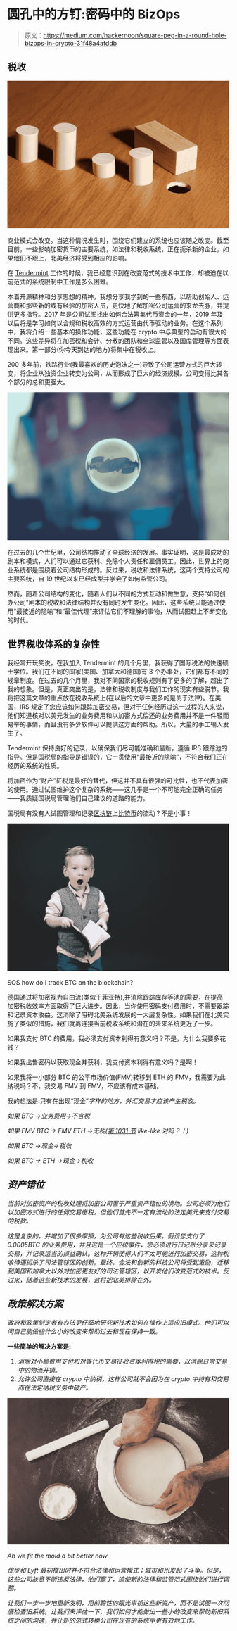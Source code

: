 # 圆孔中的方钉:密码中的 BizOps

> 原文：<https://medium.com/hackernoon/square-peg-in-a-round-hole-bizops-in-crypto-31f48a4afddb>

## **税收**

![](img/6f9bbb9fceb7086bfc4417386b3e4ad7.png)

商业模式会改变。当这种情况发生时，围绕它们建立的系统也应该随之改变。截至目前，一些影响加密货币的主要系统，如法律和税收系统，正在扼杀新的企业，如果他们不跟上，北美经济将受到相应的影响。

在 [Tendermint](https://medium.com/u/a03233b3716?source=post_page-----31f48a4afddb--------------------------------) 工作的时候，我已经意识到在改变范式的技术中工作，却被迫在以前范式的系统限制中工作是多么困难。

本着开源精神和分享思想的精神，我想分享我学到的一些东西，以帮助创始人、运营商和那些新的或有经验的加密人员，更快地了解加密公司运营的来龙去脉，并提供更多指导。2017 年是公司试图找出如何合法筹集代币资金的一年，2019 年及以后将是学习如何以合规和税收高效的方式运营由代币驱动的业务。在这个系列中，我将介绍一些基本的操作功能，这些功能在 crypto 中与典型的启动有很大的不同。这些差异将在加密税和会计、分散的团队和全球监管以及国库管理等方面表现出来。第一部分(你今天到达的地方)将集中在税收上。

200 多年前，铁路行业(我最喜欢的历史泡沫之一)导致了公司运营方式的巨大转变，将企业从独资企业转变为公司，从而形成了巨大的经济规模。公司变得比其各个部分的总和更强大。

![](img/485a354d924730ea79e0876a4d3ea590.png)

在过去的几个世纪里，公司结构推动了全球经济的发展。事实证明，这是最成功的剧本和模式，人们可以通过它获利、免除个人责任和雇佣员工。因此，世界上的商业系统都是围绕着公司结构形成的。反过来，税收和法律系统，这两个支持公司的主要系统，自 19 世纪以来已经成型并学会了如何监管公司。

然而，随着公司结构的变化，随着人们以不同的方式互动和做生意，支持“如何创办公司”剧本的税收和法律结构并没有同时发生变化。因此，这些系统只能通过使用“最接近的隐喻”和“最佳代理”来评估它们不理解的事物，从而试图赶上不断变化的时代。

## **世界税收体系的复杂性**

我经常开玩笑说，在我加入 Tendermint 的几个月里，我获得了国际税法的快速硕士学位。我们在不同的国家(美国、加拿大和德国)有 3 个办事处，它们都有不同的规章制度。在过去的几个月里，我对不同国家的税收规则有了更多的了解，超出了我的想象。但是，真正突出的是，法律和税收制度与我们工作的现实有些脱节。我将把这篇文章的重点放在税收系统上(在以后的文章中更多的是关于法律)。在美国，IRS 规定了您应该如何跟踪加密交易，但对于任何经历过这一过程的人来说，他们知道核对以美元发生的业务费用和以加密方式偿还的业务费用并不是一件轻而易举的事情，而且没有多少软件可以提供这方面的帮助。所以，大量的手工输入发生了。

Tendermint 保持良好的记录，以确保我们尽可能准确和最新，遵循 IRS 跟踪池的指导。但是国税局的指导是错误的，它一贯使用“最接近的隐喻”，不符合我们正在经历的系统的性质。

将加密作为“财产”征税是最好的替代，但这并不具有很强的可比性，也不代表加密的使用。通过试图维护这个复杂的系统——这几乎是一个不可能完全正确的任务——我质疑国税局管理他们自己建议的道路的能力。

国税局有没有人试图管理和记录[区块链](https://hackernoon.com/tagged/blockchain)上[比特币](https://hackernoon.com/tagged/bitcoin)的流动？不是小事！

![](img/3419608aa2810e3c197e90e02db9b65d.png)

SOS how do I track BTC on the blockchain?

[德国](https://www.coindesk.com/germany-considers-crypto-legal-equivalent-to-fiat-for-tax-purposes/)通过将加密视为自由流(类似于菲亚特),并消除跟踪库存等池的需要，在提高加密税收效率方面取得了巨大进步。因此，当你使用密码支付费用时，不需要跟踪和记录资本收益。这消除了阻碍北美系统发展的一大层复杂性。如果我们在北美实施了类似的措施，我们就离连接当前税收系统和潜在的未来系统更近了一步。

如果我支付 BTC 的费用，我必须支付资本利得有意义吗？不是，为什么我要多花钱？

如果我出售密码以获取现金并获利，我支付资本利得有意义吗？是啊！

如果我将一小部分 BTC 的公平市场价值(FMV)转移到 ETH 的 FMV，我需要为此纳税吗？不，我交易 FMV 到 FMV，不应该有成本基础。

我的想法是:只有在出现“现金”*字样的地方，外汇交易才应该产生税收。*

*如果 BTC →业务费用→不含税*

*如果 FMV BTC → FMV ETH →无税([第 1031 节](https://www.irs.gov/newsroom/like-kind-exchanges-under-irc-code-section-1031) like-like 对吗？！)*

*如果 BTC →现金→税收*

*如果 BTC → ETH →现金→税收*

## ***资产错位***

*当前对加密资产的税收处理将加密公司置于严重资产错位的境地。公司必须为他们以加密方式进行的任何交易缴税，但他们首先不一定有流动的法定美元来支付交易的税款。*

*这是复杂的，并增加了很多摩擦，为公司有这些税收后果。假设您支付了 0.0005BTC 的业务费用，并且这是一个应税事件，您必须进行日记账分录来记录交易，并记录适当的损益确认。这种开销使得人们不太可能进行加密交易，这种税收待遇扼杀了司法管辖区的创新。最终，合法和创新的科技公司将受到激励，迁移到美国和加拿大以外对加密更友好的司法管辖区，以开发他们改变范式的技术。反过来，随着这些新技术的发展，这将把北美排除在外。*

## ***政策解决方案***

*政府和政策制定者有办法更仔细地研究新技术如何在操作上适应旧模式。他们可以问自己能做些什么小的改变来帮助过去和现在保持一致。*

**一些简单的解决方案是:**

1.  *消除对小额费用支付和对等代币交易征收资本利得税的需要，以消除日常交易中的物流开销。*
2.  *允许公司直接在 crypto 中纳税，这样公司就不会因为在 crypto 中持有和交易而在法定纳税义务中破产。*

*![](img/ef50bb7d1faa2f08f90e128ca027dfb8.png)*

*Ah we fit the mold a bit better now*

*优步和 Lyft 最初推出时并不符合法律和运营模式；城市和州发起了斗争。但是，这些公司故意不断违反法律，他们赢了，迫使新的法律和监管范式围绕他们进行调整。*

*让我们一步一步地重新发明，用前瞻性的眼光审视这些新资产，而不是试图一次彻底检查旧系统。让我们来评估一下，我们如何才能做出一些小的改变来帮助新旧系统之间的沟通，并让新的范式转换公司在现有的系统中更有效地工作。*